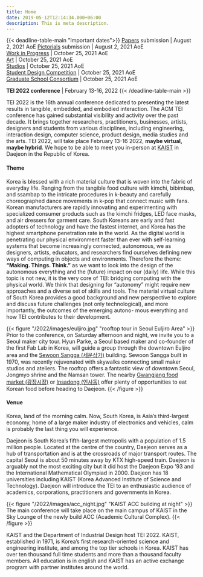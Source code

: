 ```yaml
---
title: Home
date: 2019-05-12T12:14:34.000+06:00
description: This is meta description.
---
```


{{< deadline-table-main "Important dates">}}
[Papers](/2022/participate/papers) submission | August 2, 2021 AoE
[Pictorials](/2022/participate/pictorials) submission | August 2, 2021 AoE  
[Work in Progress](/2022/participate/work-in-progress) | October 25, 2021 AoE  
[Art](/2022/participate/art)  | October 25, 2021 AoE  
[Studios](/2022/participate/studios)  | October 25, 2021 AoE  
[Student Design Competition](/2022/participate/student-design-competition) | October 25, 2021 AoE  
[Graduate School Consortium](/2022/participate/graduate-school-consortium) | October 25, 2021 AoE  


**TEI 2022 conference** | February 13-16, 2022
{{< /deadline-table-main >}}

TEI 2022 is the 16th annual conference dedicated to presenting the latest results in tangible, embedded, and embodied interaction. The ACM TEI conference has gained substantial visibility and activity over the past decade. It brings together researchers, practitioners, businesses, artists, designers and students from various disciplines, including engineering, interaction design, computer science, product design, media studies and the arts. TEI 2022, will take place February 13-16 2022, **maybe virtual, maybe hybrid**. We hope to be able to meet you in-person at [KAIST](https://www.kaist.ac.kr/) in Daejeon in the Republic of Korea.

#### Theme

Korea is blessed with a rich material culture that is woven into the fabric of everyday life. Ranging from the tangible food culture with kimchi, bibimbap, and ssambap to the intricate procedures in k-beauty and carefully choreographed dance movements in k-pop that connect music with fans. Korean manufacturers are rapidly innovating and experimenting with specialized consumer products such as the kimchi fridges, LED face masks, and air dressers for garment care. South Koreans are early and fast adopters of technology and have the fastest internet, and Korea has the highest smartphone penetration rate in the world.
As the digital world is penetrating our physical environment faster than ever with self-learning systems that become increasingly connected, autonomous, we as designers, artists, educators, and researchers find ourselves defining new ways of computing in objects and environments. Therefore the theme: **“Making. Things. Think.”** as we want to look into the design of the autonomous everything and the (future) impact on our (daily) life.
While this topic is not new, it is the very core of TEI: bridging computing with the physical world. We think that designing for “autonomy” might require new approaches and a diverse set of skills and tools. The material virtual culture of South Korea provides a good background and new perspective to explore and discuss future challenges (not only technological), and more importantly, the outcomes of the emerging autono- mous everything and how TEI contributes to their development.

{{< figure "/2022/images/euljiro.jpg" "rooftop tour in Seoul Euljiro Area" >}}
Prior to the conference, on Saturday afternoon and night, we invite you to a Seoul maker city tour. Hyun Parke, a Seoul based maker and co-founder of the first Fab Lab in Korea, will guide a group through the downtown Euljiro area and the [Sewoon Sangga (세운상가)](https://www.atlasobscura.com/places/sewoon-sangga-sewoon-plaza) building. Sewoon Sangga built in 1970, was recently rejuvenated with skywalks connecting small maker studios and ateliers. The rooftop offers a fantastic view of downtown Seoul, Jongmyo shrine and the Namsan tower. The nearby [Gwangjang food market (광장시장)](http://www.kwangjangmarket.co.kr) or [Insadong (인사동)](http://www.hiinsa.com/eng/) offer plenty of opportunities to eat Korean food before heading to Daejeon.
{{< /figure >}}

#### Venue

Korea, land of the morning calm. Now, South Korea, is Asia’s third-largest economy, home of a large maker industry of electronics and vehicles, calm is probably the last thing you will experience.

Daejeon is South Korea’s fifth-largest metropolis with a population of 1.5 million people. Located at the centre of the country, Daejeon serves as a hub of transportation and is at the crossroads of major transport routes. The capital Seoul is about 50 minutes away by KTX high-speed train. Daejeon is arguably not the most exciting city but it did host the Daejeon Expo ’93 and the International Mathematical Olympiad in 2000.
Daejeon has 18 universities including KAIST (Korea Advanced Institute of Science and Technology). Daejeon will introduce the TEI to an enthusiastic audience of academics, corporations, practitioners and governments in Korea.

{{< figure "/2022/images/acc_night.jpg" "KAIST ACC building at night" >}}
The main conference will take place on the main campus of KAIST in the Sky Lounge of the newly build ACC (Academic Cultural Complex).
{{< /figure >}}

KAIST and the Department of Industrial Design host TEI 2022. KAIST, established in 1971, is Korea’s first research-oriented science and engineering institute, and among the top tier schools in Korea. KAIST has over ten thousand full time students and more than a thousand faculty members. All education is in english and KAIST has an active exchange program with partner institutes around the world.
